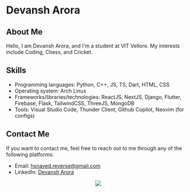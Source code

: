 
# Devansh Arora

## About Me

Hello, I am Devansh Arora, and I'm a student at VIT Vellore. My interests include Coding, Chess, and Cricket.

## Skills

* Programming languages: Python, C++, JS, TS, Dart, HTML, CSS
* Operating system: Arch Linux
* Frameworks/libraries/technologies: ReactJS, NextJS, Django, Flutter, Firebase, Flask, TailwindCSS, ThreeJS, MongoDB
* Tools: Visual Studio Code, Thunder Client, Github Copilot, Neovim (for configs)


## Contact Me

If you want to contact me, feel free to reach out to me through any of the following platforms:

* Email: hsnaved.reverse@gmail.com
* LinkedIn: [Devansh Arora](https://www.linkedin.com/in/devansh-arora-7b2395215/)

<div align="center">
<img src="https://komarev.com/ghpvc/?username=devansharora18"/>
</div>



